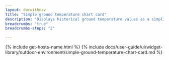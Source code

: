 ```yaml
---
layout: docwithnav
title: "Simple ground temperature chart card"
description: "Displays historical ground temperature values as a simplified chart. Optionally may display the corresponding latest ground temperature value."
breadcrumbs: "true"
breadcrumbs-steps: "2"

---
```

{% include get-hosts-name.html %}
{% include docs/user-guide/ui/widget-library/outdoor-environment/simple-ground-temperature-chart-card.md %}

